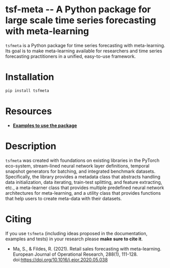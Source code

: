 
# tsf-meta -- A Python package for large scale time series forecasting with meta-learning 
`tsfmeta` is a Python package for time series forecasting with meta-learning. Its goal is to make meta-learning available for researchers and time series forecasting practitioners in a unified, easy-to-use framework. 


# Installation
```bash
pip install tsfmeta
```
# Resources
- [**Examples to use the package**]([https://github.com/Shawn-nau/tsfmeta/examples/](https://github.com/Shawn-nau/tsfmeta/tree/main/examples))

# Description
`tsfmeta` was created with foundations on existing libraries in the PyTorch eco-system, stream-lined neural network layer definitions, temporal snapshot generators for batching, and integrated benchmark datasets. Specifically, the library provides a metadata class that abstracts handling data initialization, data iterating, train-test splitting, and feature extracting, etc., a meta-learner class that provides multiple predefined neural network architectures for meta-learning, and a utility class that provides functions that help users to create meta-data with their datasets.


# Citing
If you use `tsfmeta` (including ideas proposed in the documentation, examples and tests) in your research please **make sure to cite it**.
- Ma, S., & Fildes, R. (2021). Retail sales forecasting with meta-learning. European Journal of Operational Research, 288(1), 111-128. doi:https://doi.org/10.1016/j.ejor.2020.05.038

